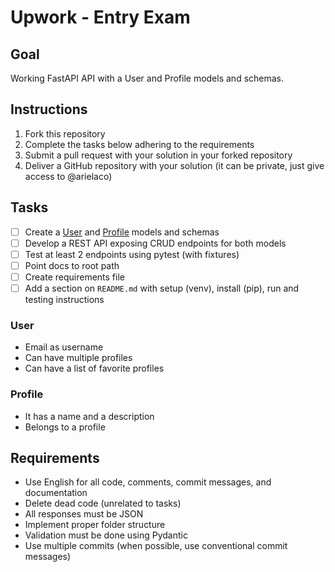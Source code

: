 # Upwork - Entry Exam

## Goal
Working FastAPI API with a User and Profile models and schemas.

## Instructions
1. Fork this repository
2. Complete the tasks below adhering to the requirements
3. Submit a pull request with your solution in your forked repository
4. Deliver a GitHub repository with your solution (it can be private, just give access to @arielaco)

## Tasks
- [ ] Create a [User](###User) and [Profile](###Profile) models and schemas 
- [ ] Develop a REST API exposing CRUD endpoints for both models
- [ ] Test at least 2 endpoints using pytest (with fixtures)
- [ ] Point docs to root path
- [ ] Create requirements file
- [ ] Add a section on `README.md` with setup (venv), install (pip), run and testing instructions

### User
- Email as username
- Can have multiple profiles
- Can have a list of favorite profiles

### Profile
- It has a name and a description
- Belongs to a profile

## Requirements
- Use English for all code, comments, commit messages, and documentation
- Delete dead code (unrelated to tasks)
- All responses must be JSON
- Implement proper folder structure
- Validation must be done using Pydantic
- Use multiple commits (when possible, use conventional commit messages)
